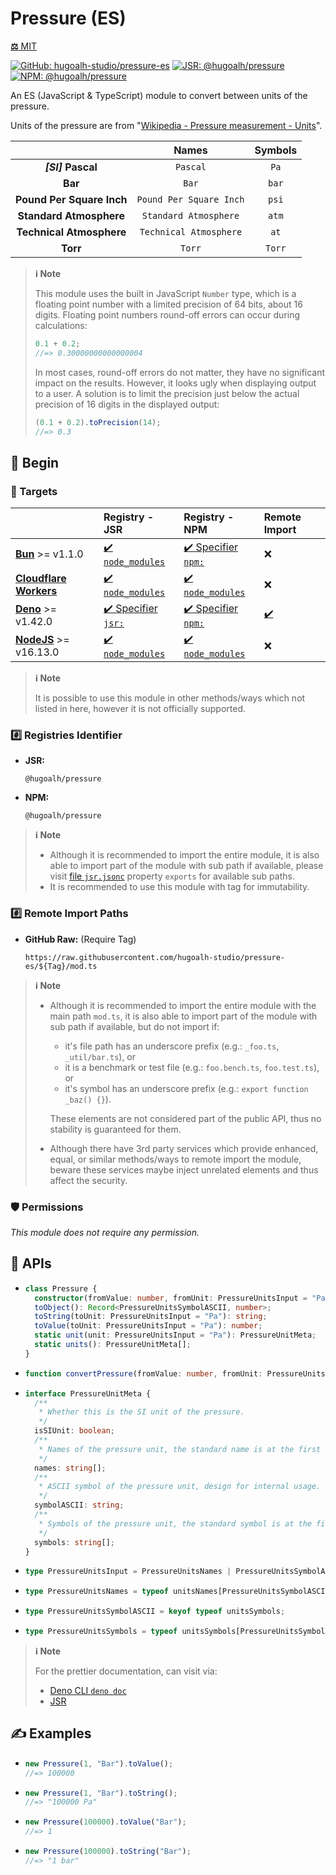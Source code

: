 # Pressure (ES)

[**⚖️** MIT](./LICENSE.md)

[![GitHub: hugoalh-studio/pressure-es](https://img.shields.io/github/v/release/hugoalh-studio/pressure-es?label=hugoalh-studio/pressure-es&labelColor=181717&logo=github&logoColor=ffffff&sort=semver&style=flat "GitHub: hugoalh-studio/pressure-es")](https://github.com/hugoalh-studio/pressure-es)
[![JSR: @hugoalh/pressure](https://img.shields.io/jsr/v/@hugoalh/pressure?label=@hugoalh/pressure&labelColor=F7DF1E&logo=jsr&logoColor=000000&style=flat "JSR: @hugoalh/pressure")](https://jsr.io/@hugoalh/pressure)
[![NPM: @hugoalh/pressure](https://img.shields.io/npm/v/@hugoalh/pressure?label=@hugoalh/pressure&labelColor=CB3837&logo=npm&logoColor=ffffff&style=flat "NPM: @hugoalh/pressure")](https://www.npmjs.com/package/@hugoalh/pressure)

An ES (JavaScript & TypeScript) module to convert between units of the pressure.

Units of the pressure are from "[Wikipedia - Pressure measurement - Units](https://en.wikipedia.org/wiki/Pressure_measurement#Units)".

|  | **Names** | **Symbols** |
|:-:|:-:|:-:|
| ***\[SI\]*** **Pascal** | `Pascal` | `Pa` |
| **Bar** | `Bar` | `bar` |
| **Pound Per Square Inch** | `Pound Per Square Inch` | `psi` |
| **Standard Atmosphere** | `Standard Atmosphere` | `atm` |
| **Technical Atmosphere** | `Technical Atmosphere` | `at` |
| **Torr** | `Torr` | `Torr` |

> **ℹ️ Note**
>
> This module uses the built in JavaScript `Number` type, which is a floating point number with a limited precision of 64 bits, about 16 digits. Floating point numbers round-off errors can occur during calculations:
>
> ```ts
> 0.1 + 0.2;
> //=> 0.30000000000000004
> ```
>
> In most cases, round-off errors do not matter, they have no significant impact on the results. However, it looks ugly when displaying output to a user. A solution is to limit the precision just below the actual precision of 16 digits in the displayed output:
>
> ```ts
> (0.1 + 0.2).toPrecision(14);
> //=> 0.3
> ```

## 🔰 Begin

### 🎯 Targets

|  | **Registry - JSR** | **Registry - NPM** | **Remote Import** |
|:--|:--|:--|:--|
| **[Bun](https://bun.sh/)** >= v1.1.0 | [✔️ `node_modules`](https://jsr.io/docs/npm-compatibility) | [✔️ Specifier `npm:`](https://bun.sh/docs/runtime/autoimport) | ❌ |
| **[Cloudflare Workers](https://workers.cloudflare.com/)** | [✔️ `node_modules`](https://jsr.io/docs/with/cloudflare-workers) | [✔️ `node_modules`](https://docs.npmjs.com/using-npm-packages-in-your-projects) | ❌ |
| **[Deno](https://deno.land/)** >= v1.42.0 | [✔️ Specifier `jsr:`](https://jsr.io/docs/with/deno) | [✔️ Specifier `npm:`](https://docs.deno.com/runtime/manual/node/npm_specifiers) | [✔️](https://docs.deno.com/runtime/manual/basics/modules/#remote-import) |
| **[NodeJS](https://nodejs.org/)** >= v16.13.0 | [✔️ `node_modules`](https://jsr.io/docs/with/node) | [✔️ `node_modules`](https://docs.npmjs.com/using-npm-packages-in-your-projects) | ❌ |

> **ℹ️ Note**
>
> It is possible to use this module in other methods/ways which not listed in here, however it is not officially supported.

### #️⃣ Registries Identifier

- **JSR:**
  ```
  @hugoalh/pressure
  ```
- **NPM:**
  ```
  @hugoalh/pressure
  ```

> **ℹ️ Note**
>
> - Although it is recommended to import the entire module, it is also able to import part of the module with sub path if available, please visit [file `jsr.jsonc`](./jsr.jsonc) property `exports` for available sub paths.
> - It is recommended to use this module with tag for immutability.

### #️⃣ Remote Import Paths

- **GitHub Raw:** (Require Tag)
  ```
  https://raw.githubusercontent.com/hugoalh-studio/pressure-es/${Tag}/mod.ts
  ```

> **ℹ️ Note**
>
> - Although it is recommended to import the entire module with the main path `mod.ts`, it is also able to import part of the module with sub path if available, but do not import if:
>
>   - it's file path has an underscore prefix (e.g.: `_foo.ts`, `_util/bar.ts`), or
>   - it is a benchmark or test file (e.g.: `foo.bench.ts`, `foo.test.ts`), or
>   - it's symbol has an underscore prefix (e.g.: `export function _baz() {}`).
>
>   These elements are not considered part of the public API, thus no stability is guaranteed for them.
> - Although there have 3rd party services which provide enhanced, equal, or similar methods/ways to remote import the module, beware these services maybe inject unrelated elements and thus affect the security.

### 🛡️ Permissions

*This module does not require any permission.*

## 🧩 APIs

- ```ts
  class Pressure {
    constructor(fromValue: number, fromUnit: PressureUnitsInput = "Pa"): Pressure;
    toObject(): Record<PressureUnitsSymbolASCII, number>;
    toString(toUnit: PressureUnitsInput = "Pa"): string;
    toValue(toUnit: PressureUnitsInput = "Pa"): number;
    static unit(unit: PressureUnitsInput = "Pa"): PressureUnitMeta;
    static units(): PressureUnitMeta[];
  }
  ```
- ```ts
  function convertPressure(fromValue: number, fromUnit: PressureUnitsInput = "Pa", toUnit: PressureUnitsInput = "Pa"): number;
  ```
- ```ts
  interface PressureUnitMeta {
    /**
     * Whether this is the SI unit of the pressure.
     */
    isSIUnit: boolean;
    /**
     * Names of the pressure unit, the standard name is at the first index.
     */
    names: string[];
    /**
     * ASCII symbol of the pressure unit, design for internal usage.
     */
    symbolASCII: string;
    /**
     * Symbols of the pressure unit, the standard symbol is at the first index.
     */
    symbols: string[];
  }
  ```
- ```ts
  type PressureUnitsInput = PressureUnitsNames | PressureUnitsSymbolASCII | PressureUnitsSymbols;
  ```
- ```ts
  type PressureUnitsNames = typeof unitsNames[PressureUnitsSymbolASCII][number];
  ```
- ```ts
  type PressureUnitsSymbolASCII = keyof typeof unitsSymbols;
  ```
- ```ts
  type PressureUnitsSymbols = typeof unitsSymbols[PressureUnitsSymbolASCII][number];
  ```

> **ℹ️ Note**
>
> For the prettier documentation, can visit via:
>
> - [Deno CLI `deno doc`](https://deno.land/manual/tools/documentation_generator)
> - [JSR](https://jsr.io/@hugoalh/pressure)

## ✍️ Examples

- ```ts
  new Pressure(1, "Bar").toValue();
  //=> 100000
  ```
- ```ts
  new Pressure(1, "Bar").toString();
  //=> "100000 Pa"
  ```
- ```ts
  new Pressure(100000).toValue("Bar");
  //=> 1
  ```
- ```ts
  new Pressure(100000).toString("Bar");
  //=> "1 bar"
  ```
